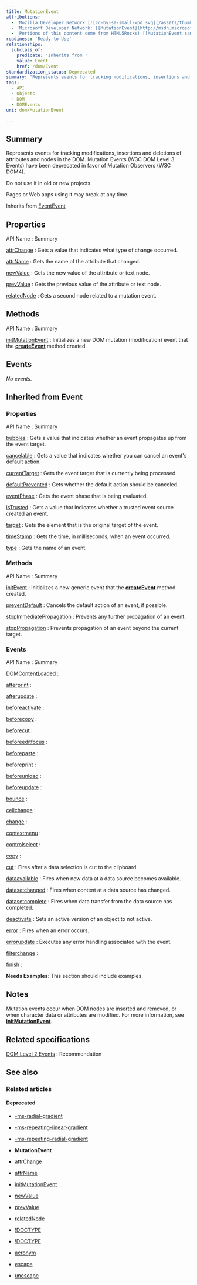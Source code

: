 ```yaml
---
title: MutationEvent
attributions:
  - 'Mozilla Developer Network [![cc-by-sa-small-wpd.svg](/assets/thumb/8/8c/cc-by-sa-small-wpd.svg/120px-cc-by-sa-small-wpd.svg.png)](http://creativecommons.org/licenses/by-sa/3.0/us/): [[MutationEvent](https://developer.mozilla.org/en-US/docs/Web/Guide/Events/Mutation_events) Article]'
  - 'Microsoft Developer Network: [[MutationEvent](http://msdn.microsoft.com/en-us/library/ie/ff974346(v=vs.85).aspx) Article]'
  - 'Portions of this content come from HTML5Rocks! [[MutationEvent samples](http://www.html5rocks.com/en/search?q=MutationEvent) article]'
readiness: 'Ready to Use'
relationships:
  subclass_of:
    predicate: 'Inherits from '
    value: Event
    href: /dom/Event
standardization_status: Deprecated
summary: "Represents events for tracking modifications, insertions and deletions of attributes and nodes in the DOM.\nMutation Events (W3C DOM Level 3 Events) have been deprecated in favor of Mutation Observers (W3C DOM4).\n"
tags:
  - API
  - Objects
  - DOM
  - DOMEvents
uri: dom/MutationEvent

---
```

## Summary

Represents events for tracking modifications, insertions and deletions of attributes and nodes in the DOM. Mutation Events (W3C DOM Level 3 Events) have been deprecated in favor of Mutation Observers (W3C DOM4).

Do not use it in old or new projects.

Pages or Web apps using it may break at any time.

Inherits from [Event](/dom/Event)[Event](/dom/Event)

## Properties

API Name
:   Summary

[attrChange](/dom/MutationEvent/attrChange)
:   Gets a value that indicates what type of change occurred.

[attrName](/dom/MutationEvent/attrName)
:   Gets the name of the attribute that changed.

[newValue](/dom/MutationEvent/newValue)
:   Gets the new value of the attribute or text node.

[prevValue](/dom/MutationEvent/prevValue)
:   Gets the previous value of the attribute or text node.

[relatedNode](/dom/MutationEvent/relatedNode)
:   Gets a second node related to a mutation event.

## Methods

API Name
:   Summary

[initMutationEvent](/dom/MutationEvent/initMutationEvent)
:   Initializes a new DOM mutation (modification) event that the [**createEvent**](/dom/Document/createEvent) method created.

## Events

*No events.*

## Inherited from Event

### Properties

API Name
:   Summary

[bubbles](/dom/Event/bubbles)
:   Gets a value that indicates whether an event propagates up from the event target.

[cancelable](/dom/Event/cancelable)
:   Gets a value that indicates whether you can cancel an event's default action.

[currentTarget](/dom/Event/currentTarget)
:   Gets the event target that is currently being processed.

[defaultPrevented](/dom/Event/defaultPrevented)
:   Gets whether the default action should be canceled.

[eventPhase](/dom/Event/eventPhase)
:   Gets the event phase that is being evaluated.

[isTrusted](/dom/Event/isTrusted)
:   Gets a value that indicates whether a trusted event source created an event.

[target](/dom/Event/target)
:   Gets the element that is the original target of the event.

[timeStamp](/dom/Event/timeStamp)
:   Gets the time, in milliseconds, when an event occurred.

[type](/dom/Event/type)
:   Gets the name of an event.

### Methods

API Name
:   Summary

[initEvent](/dom/Event/initEvent)
:   Initializes a new generic event that the [**createEvent**](/dom/Document/createEvent) method created.

[preventDefault](/dom/Event/preventDefault)
:   Cancels the default action of an event, if possible.

[stopImmediatePropagation](/dom/Event/stopImmediatePropagation)
:   Prevents any further propagation of an event.

[stopPropagation](/dom/Event/stopPropagation)
:   Prevents propagation of an event beyond the current target.

### Events

API Name
:   Summary

[DOMContentLoaded](/dom/Event/DOMContentLoaded)
:

[afterprint](/dom/Event/afterprint)
:

[afterupdate](/dom/Event/afterupdate)
:

[beforeactivate](/dom/Event/beforeactivate)
:

[beforecopy](/dom/Event/beforecopy)
:

[beforecut](/dom/Event/beforecut)
:

[beforeeditfocus](/dom/Event/beforeeditfocus)
:

[beforepaste](/dom/Event/beforepaste)
:

[beforeprint](/dom/Event/beforeprint)
:

[beforeunload](/dom/Event/beforeunload)
:

[beforeupdate](/dom/Event/beforeupdate)
:

[bounce](/dom/Event/bounce)
:

[cellchange](/dom/Event/cellchange)
:

[change](/dom/Event/change)
:

[contextmenu](/dom/Event/contextmenu)
:

[controlselect](/dom/Event/controlselect)
:

[copy](/dom/Event/copy)
:

[cut](/dom/Event/cut)
:   Fires after a data selection is cut to the clipboard.

[dataavailable](/dom/Event/dataavailable)
:   Fires when new data at a data source becomes available.

[datasetchanged](/dom/Event/datasetchanged)
:   Fires when content at a data source has changed.

[datasetcomplete](/dom/Event/datasetcomplete)
:   Fires when data transfer from the data source has completed.

[deactivate](/dom/Event/deactivate)
:   Sets an active version of an object to not active.

[error](/dom/Event/error)
:   Fires when an error occurs.

[errorupdate](/dom/Event/errorupdate)
:   Executes any error handling associated with the event.

[filterchange](/dom/Event/filterchange)
:

[finish](/dom/Event/finish)
:

**Needs Examples**: This section should include examples.

## Notes

Mutation events occur when DOM nodes are inserted and removed, or when character data or attributes are modified. For more information, see [**initMutationEvent**](/dom/MutationEvent/initMutationEvent).

## Related specifications

[DOM Level 2 Events](http://www.w3.org/TR/DOM-Level-2-Events/)
:   Recommendation

## See also

### Related articles

#### Deprecated

-   [-ms-radial-gradient](/css/properties/-ms-radial-gradient)

-   [-ms-repeating-linear-gradient](/css/properties/-ms-repeating-linear-gradient)

-   [-ms-repeating-radial-gradient](/css/properties/-ms-repeating-radial-gradient)

-   **MutationEvent**

-   [attrChange](/dom/MutationEvent/attrChange)

-   [attrName](/dom/MutationEvent/attrName)

-   [initMutationEvent](/dom/MutationEvent/initMutationEvent)

-   [newValue](/dom/MutationEvent/newValue)

-   [prevValue](/dom/MutationEvent/prevValue)

-   [relatedNode](/dom/MutationEvent/relatedNode)

-   [!DOCTYPE](/html/elements/!DOCTYPE)

-   [!DOCTYPE](/html/elements/!DOCTYPE/ja)

-   [acronym](/html/elements/acronym)

-   [escape](/javascript/escape)

-   [unescape](/javascript/unescape)
